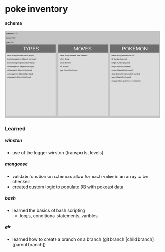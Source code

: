 # poke inventory

#### schema

![inventory models](public/images/pokeinventory_schema.png)

### Learned

##### winston

- use of the logger winston (transports, levels)

##### mongoose

- validate function on schemas allow for each value in an array to be checked
- created custom logic to populate DB with pokeapi data

##### bash

- learned the basics of bash scripting
  - loops, conditional statements, varibles

##### git

- learned how to create a branch on a branch (git branch [child branch] [parent branch])

